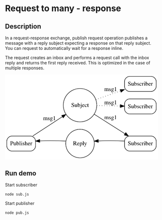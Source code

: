 # Request to many - response

## Description
In a request-response exchange, publish request operation publishes a message with a reply subject expecting a response on that reply subject. You can request to automatically wait for a response inline.

The request creates an inbox and performs a request call with the inbox reply and returns the first reply received. This is optimized in the case of multiple responses.

![demo](image/req-rep-to-many.png)

## Run demo
Start subscriber
```
node sub.js
```

Start publisher
```
node pub.js
```